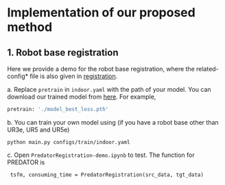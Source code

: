 # Implementation of our proposed method

## 1. Robot base registration

Here we provide a demo for the robot base registration, where the related-config* file is also given in [registration](./registration/).

a. Replace `pretrain` in `indoor.yaml` with the path of your model. You can download our trained model from [here](https://1drv.ms/u/s!AnRiouA_fmTVjMRTEBwoO2O7PRHDhg?e=RIDaYD). For example,

``` bash
pretrain: './model_best_loss.pth'
```

b. You can train your own model using (if  you have a robot base other than UR3e, UR5 and UR5e)
```
python main.py configs/train/indoor.yaml
```

c. Open `PredatorRegistration-demo.ipynb` to test. The function for PREDATOR is
```
 tsfm, consuming_time = PredatorRegistration(src_data, tgt_data)
```
